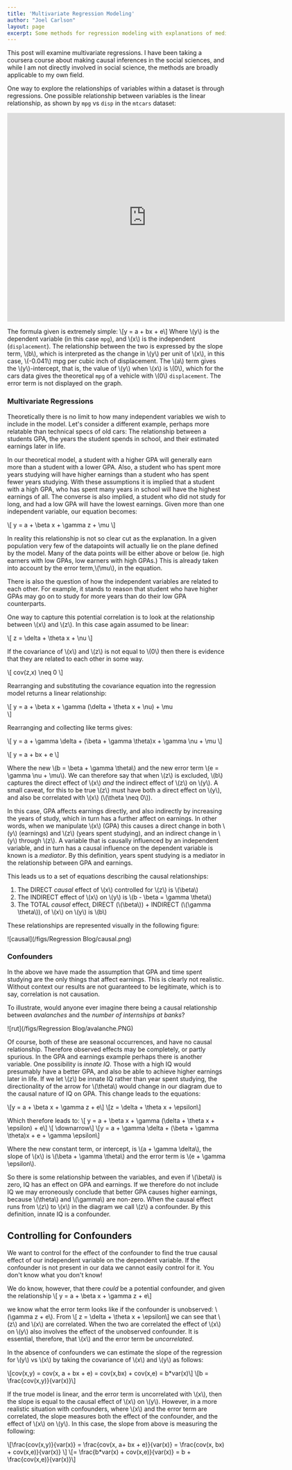 ```yaml
---
title: 'Multivariate Regression Modeling'
author: "Joel Carlson"
layout: page
excerpt: Some methods for regression modeling with explanations of mediators and confounders
---
```


This post will examine multivariate regressions.  I have been taking a coursera course about making causal inferences in the social sciences, and while I am not directly involved in social science, the methods are broadly applicable to my own field.  

One way to explore the relationships of variables within a dataset is through regressions. One possible relationship between variables is the linear relationship, as shown by `mpg` vs `disp` in the `mtcars` dataset:

<iframe width="640" height="480" frameborder="0" seamless="seamless" scrolling="no" src="https://plot.ly/~joelcarlson/4.embed?width=640&height=480"></iframe>

The formula given is extremely simple:
\\[y = a + bx + e\\]
Where \\(y\\) is the dependent variable (in this case `mpg`), and \\(x\\) is the independent (`displacement`).  The relationship between the two is expressed by the slope term, \\(b\\), which is interpreted as the change in \\(y\\) per unit of \\(x\\), in this case, \\(-0.041\\) mpg per cubic inch of displacement.  The \\(a\\) term gives the \\(y\\)-intercept, that is, the value of \\(y\\) when \\(x\\) is \\(0\\), which for the cars data gives the theoretical `mpg` of a vehicle with \\(0\\) `displacement`. The error term is not displayed on the graph.

### Multivariate Regressions

Theoretically there is no limit to how many independent variables we wish to include in the model. Let's consider a different example, perhaps more relatable than technical specs of old cars: The relationship between a students GPA, the years the student spends in school, and their estimated earnings later in life.  

In our theoretical model, a student with a higher GPA will generally earn more than a student with a lower GPA.  Also, a student who has spent more years studying will have higher earnings than a student who has spent fewer years studying.  With these assumptions it is implied that a student with a high GPA, who has spent many years in school will have the highest earnings of all.  The converse is also implied, a student who did not study for long, and had a low GPA will have the lowest earnings. Given more than one independent variable, our equation becomes:

\\[
y = a + \beta x + \gamma z + \mu
\\]

In reality this relationship is not so clear cut as the explanation.  In a given population very few of the datapoints will actually lie on the plane defined by the model. Many of the data points will be either above or below (ie. high earners with low GPAs, low earners with high GPAs.) This is already taken into account by the error term,\\(\mu\\), in the equation.

There is also the question of how the independent variables are related to each other.  For example, it stands to reason that student who have higher GPAs may go on to study for more years than do their low GPA counterparts.

One way to capture this potential correlation is to look at the relationship between \\(x\\) and \\(z\\).  In this case again assumed to be linear:

\\[
z = \delta + \theta x + \nu
\\]

If the covariance of \\(x\\) and \\(z\\) is not equal to \\(0\\) then there is evidence that they are related to each other in some way.

\\[
cov(z,x) \neq 0
\\]

Rearranging and substituting the covariance equation into the regression model returns a linear relationship:

\\[
y = a + \beta x + \gamma (\delta + \theta x + \nu) + \mu  
\\]

Rearranging and collecting like terms gives:

\\[
y = a + \gamma \delta + (\beta + \gamma \theta)x + \gamma \nu +  \mu
\\]

\\[
y = a + bx + e
\\]

Where the new \\(b = \beta + \gamma \theta\\) and the new error term \\(e = \gamma \nu + \mu\\).  We can therefore say that when \\(z\\) is excluded, \\(b\\) captures the direct effect of \\(x\\) *and* the indirect effect of \\(z\\) on \\(y\\).  A small caveat, for this to be true \\(z\\) must have both a direct effect on \\(y\\), and also be correlated with \\(x\\) (\\(\theta \neq 0\\)).

In this case, GPA affects earnings directly, and also indirectly by increasing the years of study, which in turn has a further affect on earnings.  In other words, when we manipulate \\(x\\) (GPA) this causes a direct change in both \\(y\\) (earnings) and \\(z\\) (years spent studying), and an indirect change in \\(y\\) through \\(z\\). A variable that is causally influenced by an independent variable, and in turn has a causal influence on the dependent variable is known is a *mediator*. By this definition, years spent studying is a mediator in the relationship between GPA and earnings.

This leads us to a set of equations describing the causal relationships:


 1. The DIRECT *causal* effect of \\(x\\) controlled for \\(z\\) is \\(\beta\\)
 2. The INDIRECT effect of \\(x\\) on \\(y\\) is \\(b - \beta = \gamma \theta\\)
 3. The TOTAL *causal* effect, DIRECT (\\(\beta\\)) + INDIRECT (\\(\gamma \theta\\)), of \\(x\\) on \\(y\\) is \\(b\\)

These relationships are represented visually in the following figure:

![causal](/figs/Regression Blog/causal.png)

### Confounders

 In the above we have made the assumption that GPA and time spent studying are the only things that affect earnings.  This is clearly not realistic. Without context our results are not guaranteed to be legitimate, which is to say, correlation is not causation.  

To illustrate, would anyone ever imagine there being a causal relationship between *avalanches* and the *number of internships at banks*?

![rut](/figs/Regression Blog/avalanche.PNG)

Of course, both of these are seasonal occurrences, and have no causal relationship. Therefore observed effects may be completely, or partly spurious.  In the GPA and earnings example perhaps there is another variable.  One possibility is *innate IQ*. Those with a high IQ would presumably have a better GPA, and also be able to achieve higher earnings later in life.  If we let \\(z\\) be innate IQ rather than year spent studying, the directionality of the arrow for \\(\theta\\) would change in our diagram due to the causal nature of IQ on GPA. This change leads to the equations:

\\[y = a + \beta x + \gamma z + e\\]
\\[z = \delta + \theta x + \epsilon\\]

Which therefore leads to:
\\[
y = a + \beta x + \gamma (\delta + \theta x + \epsilon) + e\\]
\\[ \downarrow\\]
\\[y = a + \gamma \delta + (\beta + \gamma \theta)x + e + \gamma \epsilon\\]

Where the new constant term, or intercept, is \\(a + \gamma \delta\\), the slope of \\(x\\) is \\(\beta + \gamma \theta\\) and the error term is \\(e + \gamma \epsilon\\).

So there is some relationship between the variables, and even if \\(\beta\\) is zero, IQ has an effect on GPA and earnings. If we therefore do not include IQ we may erroneously conclude that better GPA causes higher earnings, because \\(\theta\\) and \\(\gamma\\) are non-zero. When the causal effect runs from \\(z\\) to \\(x\\) in the diagram we call \\(z\\) a confounder. By this definition, innate IQ is a confounder.

## Controlling for Confounders

We want to control for the effect of the confounder to find the true causal effect of our independent variable on the dependent variable. If the confounder is not present in our data we cannot easily control for it.  You don't know what you don't know!

We do know, however, that there *could* be a potential confounder, and given the relationship
\\[
y = a + \beta x + \gamma z + e\\]

we know what the error term looks like if the confounder is unobserved: \\(\gamma z + e\\). From
\\[ z = \delta + \theta x + \epsilon\\]
we can see that \\(z\\) and \\(x\\) are correlated.  When the two are correlated the effect of \\(x\\) on \\(y\\) also involves the effect of the unobserved confounder.  It is essential, therefore, that \\(x\\) and the error term be *uncorrelated*.

In the absence of confounders we can estimate the slope of the regression for \\(y\\) vs \\(x\\) by taking the covariance of \\(x\\) and \\(y\\) as follows:

\\[cov(x,y) = cov(x, a + bx + e) = cov(x,bx) + cov(x,e) = b*var(x)\\]
\\[b = \frac{cov(x,y)}{var(x)}\\]

If the true model is linear, and the error term is uncorrelated with \\(x\\), then the slope is equal to the causal effect of \\(x\\) on \\(y\\). However, in a more realistic situation with confounders, where \\(x\\) and the error term are correlated, the slope measures both the effect of the confounder, and the effect of \\(x\\) on \\(y\\).  In this case, the slope from above is measuring the following:

\\[\frac{cov(x,y)}{var(x)} = \frac{cov(x, a+ bx + e)}{var(x)} = \frac{cov(x, bx) + cov(x,e)}{var(x)} \\]
\\[= \frac{b*var(x) + cov(x,e)}{var(x)} = b + \frac{cov(x,e)}{var(x)}\\]
